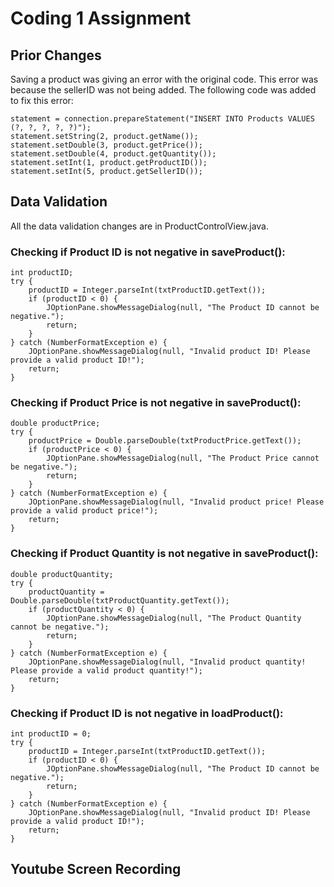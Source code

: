 # Coding 1 Assignment

## Prior Changes
Saving a product was giving an error with the original code. This error was because the sellerID was not being added. The following code was added to fix this error:
```
statement = connection.prepareStatement("INSERT INTO Products VALUES (?, ?, ?, ?, ?)");
statement.setString(2, product.getName());
statement.setDouble(3, product.getPrice());
statement.setDouble(4, product.getQuantity());
statement.setInt(1, product.getProductID());
statement.setInt(5, product.getSellerID());
```
## Data Validation

All the data validation changes are in ProductControlView.java.
### Checking if Product ID is not negative in saveProduct():
```
int productID;
try {
    productID = Integer.parseInt(txtProductID.getText());
    if (productID < 0) {
        JOptionPane.showMessageDialog(null, "The Product ID cannot be negative.");
        return;
    }
} catch (NumberFormatException e) {
    JOptionPane.showMessageDialog(null, "Invalid product ID! Please provide a valid product ID!");
    return;
}
```
### Checking if Product Price is not negative in saveProduct():
```
double productPrice;
try {
    productPrice = Double.parseDouble(txtProductPrice.getText());
    if (productPrice < 0) {
        JOptionPane.showMessageDialog(null, "The Product Price cannot be negative.");
        return;
    }
} catch (NumberFormatException e) {
    JOptionPane.showMessageDialog(null, "Invalid product price! Please provide a valid product price!");
    return;
}
```
### Checking if Product Quantity is not negative in saveProduct():
```
double productQuantity;
try {
    productQuantity = Double.parseDouble(txtProductQuantity.getText());
    if (productQuantity < 0) {
        JOptionPane.showMessageDialog(null, "The Product Quantity cannot be negative.");
        return;
    }
} catch (NumberFormatException e) {
    JOptionPane.showMessageDialog(null, "Invalid product quantity! Please provide a valid product quantity!");
    return;
}
```
### Checking if Product ID is not negative in loadProduct():
```
int productID = 0;
try {
    productID = Integer.parseInt(txtProductID.getText());
    if (productID < 0) {
        JOptionPane.showMessageDialog(null, "The Product ID cannot be negative.");
        return;
    }
} catch (NumberFormatException e) {
    JOptionPane.showMessageDialog(null, "Invalid product ID! Please provide a valid product ID!");
    return;
}
```

## Youtube Screen Recording
